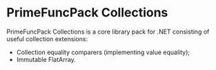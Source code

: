 # PrimeFuncPack Collections

PrimeFuncPack Collections is a core library pack for .NET consisting of useful collection extensions:
- Collection equality comparers (implementing value equality);
- Immutable FlatArray.
